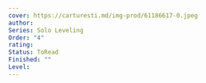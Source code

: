 ```yaml
---
cover: https://carturesti.md/img-prod/61186617-0.jpeg
author: 
Series: Solo Leveling
Order: "4"
rating: 
Status: ToRead
Finished: ""
Level:
---
```








